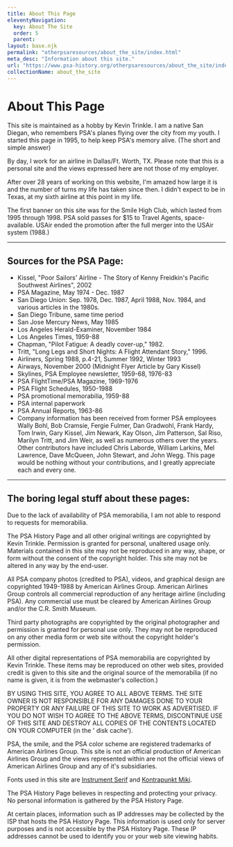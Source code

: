 ```yaml
---
title: About This Page
eleventyNavigation:
  key: About The Site
  order: 5
  parent:
layout: base.njk
permalink: "otherpsaresources/about_the_site/index.html"
meta_desc: "Information about this site."
url: "https://www.psa-history.org/otherpsaresources/about_the_site/index.html"
collectionName: about_the_site
---
```


# About This Page
This site is maintained as a hobby by Kevin Trinkle. I am a native San Diegan, who remembers PSA's planes flying over the city from my youth. I started this page in 1995, to help keep PSA's memory alive. (The short and simple answer)

By day, I work for an airline in Dallas/Ft. Worth, TX. Please note that this is a personal site and the views expressed here are not those of my employer.

After over 28 years of working on this website, I'm amazed how large it is and the number of turns my life has taken since then. I didn't expect to be in Texas, at my sixth airline at this point in my life.

The first banner on this site was for the Smile High Club, which lasted from 1995 through 1998. PSA sold passes for $15 to Travel Agents, space-available. USAir ended the promotion after the full merger into the USAir system (1988.)

***

## Sources for the PSA Page:

- Kissel, "Poor Sailors' Airline - The Story of Kenny Freidkin's Pacific Southwest Airlines", 2002
- PSA Magazine, May 1974 - Dec. 1987
- San Diego Union: Sep. 1978, Dec. 1987, April 1988, Nov. 1984, and various articles in the 1980s.
- San Diego Tribune, same time period
- San Jose Mercury News, May 1985
- Los Angeles Herald-Examiner, November 1984
- Los Angeles Times, 1959-88
- Chapman, "Pilot Fatigue: A deadly cover-up," 1982.
- Tritt, "Long Legs and Short Nights: A Flight Attendant Story," 1996.
- Airliners, Spring 1988, p.4-21, Summer 1992, Winter 1993
- Airways, November 2000 (Midnight Flyer Article by Gary Kissel)
- Skylines, PSA Employee newsletter, 1959-68, 1976-83
- PSA FlightTime/PSA Magazine, 1969-1976
- PSA Flight Schedules, 1950-1988
- PSA promotional memorabilia, 1959-88
- PSA internal paperwork
- PSA Annual Reports, 1963-86
- Company information has been received from former PSA employees Wally Bohl, Bob Cramsie, Fergie Fulmer, Dan Gradwohl, Frank Hardy, Tom Irwin, Gary Kissel, Jim Newark, Kay Olson, Jim Patterson, Sal Riso, Marilyn Tritt, and Jim Weir, as well as numerous others over the years. Other contributors have included Chris Laborde, William Larkins, Mel Lawrence, Dave McQueen, John Stewart, and John Wegg. This page would be nothing without your contributions, and I greatly appreciate each and every one.

***

## The boring legal stuff about these pages:

Due to the lack of availability of PSA memorabilia, I am not able to respond to requests for memorabilia.

The PSA History Page and all other original writings are copyrighted by Kevin Trinkle. Permission is granted for personal, unaltered usage only. Materials contained in this site may not be reproduced in any way, shape, or form without the consent of the copyright holder. This site may not be altered in any way by the end-user.

All PSA company photos (credited to PSA), videos, and graphical design are copyrighted 1949-1988 by American Airlines Group. American Airlines Group controls all commercial reproduction of any heritage airline (including PSA). Any commercial use must be cleared by American Airlines Group and/or the C.R. Smith Museum.

Third party photographs are copyrighted by the original photographer and permission is granted for personal use only. They may not be reproduced on any other media form or web site without the copyright holder's permission.

All other digital representations of PSA memorabilia are copyrighted by Kevin Trinkle. These items may be reproduced on other web sites, provided credit is given to this site and the original source of the memorabilia (if no name is given, it is from the webmaster's collection.)

BY USING THIS SITE, YOU AGREE TO ALL ABOVE TERMS. THE SITE OWNER IS NOT RESPONSIBLE FOR ANY DAMAGES DONE TO YOUR PROPERTY OR ANY FAILURE OF THIS SITE TO WORK AS ADVERTISED. IF YOU DO NOT WISH TO AGREE TO THE ABOVE TERMS, DISCONTINUE USE OF THIS SITE AND DESTROY ALL COPIES OF THE CONTENTS LOCATED ON YOUR COMPUTER (in the ' disk cache').

PSA, the smile, and the PSA color scheme are registered trademarks of American Airlines Group. This site is not an official production of American Airlines Group and the views represented within are not the official views of American Airlines Group and any of it's subsidiaries.

Fonts used in this site are [Instrument Serif](https://github.com/Instrument/instrument-serif) and [Kontrapunkt Miki](http://www.kontrapunkt.com/).

The PSA History Page believes in respecting and protecting your privacy. No personal information is gathered by the PSA History Page. 

At certain places, information such as IP addresses may be collected by the ISP that hosts the PSA History Page. This information is used only for server purposes and is not accessible by the PSA History Page. These IP addresses cannot be used to identify you or your web site viewing habits.